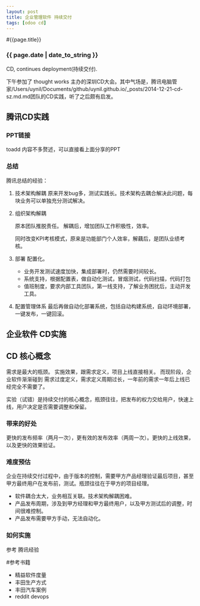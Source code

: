 ```yaml
---
layout: post
title: 企业管理软件 持续交付
tags: [odoo cd]
---
```


#{{page.title}}

### {{ page.date | date_to_string }}

CD, continues deployment(持续交付).

下午参加了 thought works 主办的深圳CD大会。其中气场是，腾讯电脑管家/Users/uynil/Documents/github/uynil.github.io/_posts/2014-12-21-cd-sz.md.md团队的CD实践，听了之后颇有启发。

## 腾讯CD实践
### PPT链接
toadd
内容不多赘述，可以直接看上面分享的PPT
### 总结
腾讯总结的经验：

1. 技术架构解耦 
	原来开发bug多，测试实践长。技术架构去耦合解决此问题，每块业务可以单独充分测试解决。
2. 组织架构解耦

	原本团队推脱责任。
	解耦后，增加团队工作积极性，效率。
	
	同时改变KPI考核模式，原来是功能部门个人效率，解藕后，是团队业绩考核。
	
3. 部署 配置化。
	* 业务开发测试速度加快，集成部署时，仍然需要时间较长。
	* 系统支持，根据配置表，做自动化测试，冒烟测试，代码扫描，代码打包
    * 值班制度，要求内部工具团队，第一线支持，了解业务困扰后，主动开发工具。
	
4. 配置管理体系
最后再做自动化部署系统，包括自动构建系统，自动环境部署，一键发布，一键回滚。


## 企业软件 CD实施

## CD 核心概念
需求是最大的瓶颈。
实施效果，跟需求定义，项目上线直接相关。
而现阶段，企业软件渐渐碰到 需求过度定义，需求定义周期过长，一年前的需求一年后上线已经完全不需要了。

实验（试错）是持续交付的核心概念，瓶颈往往，把发布的权力交给用户，快速上线，用户决定是否需要调整和保留。

### 带来的好处

更快的发布频率（两月一次），更有效的发布效率（两周一次）。更快的上线效果，以及更快的效果验证。


### 难度预估

企业在持续交付过程中，由于版本的控制，需要甲方产品经理验证最后项目，甚至甲方最终用户在发布前，测试。瓶颈往往在于甲方的项目经理。

* 软件耦合太大，业务相互关联。技术架构解耦困难。
* 产品发布周期，涉及到甲方经理和甲方最终用户，以及甲方测试后的调整，时间很难控制。
* 产品发布需要甲方手动，无法自动化。

### 如何实施
参考 腾讯经验

#参考书籍
* 精益软件度量
* 丰田生产方式
* 丰田汽车案例
* reddit devops

